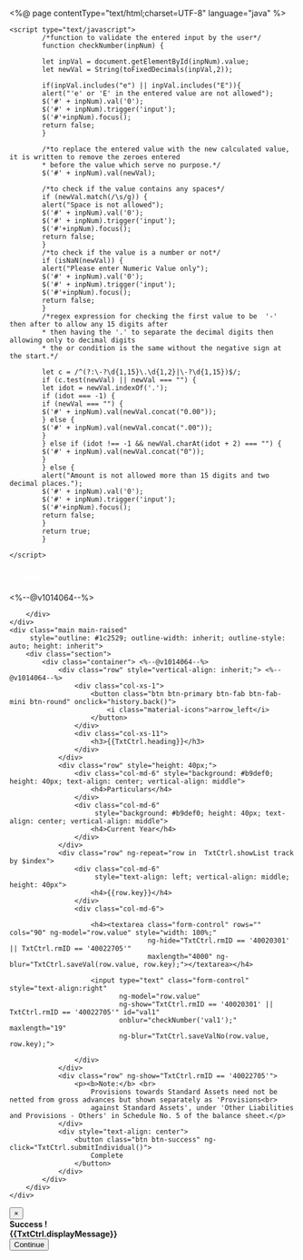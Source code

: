 <%@ page contentType="text/html;charset=UTF-8" language="java" %>
<!DOCTYPE html>
<html lang="en">
<head>
    <title>Title</title>

    <script type="text/javascript">
            /*function to validate the entered input by the user*/
            function checkNumber(inpNum) {

            let inpVal = document.getElementById(inpNum).value;
            let newVal = String(toFixedDecimals(inpVal,2));

            if(inpVal.includes("e") || inpVal.includes("E")){
            alert("'e' or 'E' in the entered value are not allowed");
            $('#' + inpNum).val('0');
            $('#' + inpNum).trigger('input');
            $('#'+inpNum).focus();
            return false;
            }

            /*to replace the entered value with the new calculated value, it is written to remove the zeroes entered
            * before the value which serve no purpose.*/
            $('#' + inpNum).val(newVal);

            /*to check if the value contains any spaces*/
            if (newVal.match(/\s/g)) {
            alert("Space is not allowed");
            $('#' + inpNum).val('0');
            $('#' + inpNum).trigger('input');
            $('#'+inpNum).focus();
            return false;
            }
            /*to check if the value is a number or not*/
            if (isNaN(newVal)) {
            alert("Please enter Numeric Value only");
            $('#' + inpNum).val('0');
            $('#' + inpNum).trigger('input');
            $('#'+inpNum).focus();
            return false;
            }
            /*regex expression for checking the first value to be  '-' then after to allow any 15 digits after
            * then having the '.' to separate the decimal digits then allowing only to decimal digits
            * the or condition is the same without the negative sign at the start.*/

            let c = /^(?:\-?\d{1,15}\.\d{1,2}|\-?\d{1,15})$/;
            if (c.test(newVal) || newVal === "") {
            let idot = newVal.indexOf('.');
            if (idot === -1) {
            if (newVal === "") {
            $('#' + inpNum).val(newVal.concat("0.00"));
            } else {
            $('#' + inpNum).val(newVal.concat(".00"));
            }
            } else if (idot !== -1 && newVal.charAt(idot + 2) === "") {
            $('#' + inpNum).val(newVal.concat("0"));
            }
            } else {
            alert("Amount is not allowed more than 15 digits and two decimal places.");
            $('#' + inpNum).val('0');
            $('#' + inpNum).trigger('input');
            $('#'+inpNum).focus();
            return false;
            }
            return true;
            }

    </script>
</head>
<body>
<div class="wrapper">
    <div class="header header-filter" style="background-image: url('assets/img/bg2.jpeg');">
        <div class="container">
            <div class="row tim-row">
                <div class="col-md-8 col-md-offset-2">
                    <div class="brand">
                        <h3 style="color: white">FR Return</h3> <%--@v1014064--%>
                    </div>
                </div>
            </div>

        </div>
    </div>
    <div class="main main-raised"
         style="outline: #1c2529; outline-width: inherit; outline-style: auto; height: inherit">
        <div class="section">
            <div class="container"> <%--@v1014064--%>
                <div class="row" style="vertical-align: inherit;"> <%--@v1014064--%>
                    <div class="col-xs-1">
                        <button class="btn btn-primary btn-fab btn-fab-mini btn-round" onclick="history.back()">
                            <i class="material-icons">arrow_left</i>
                        </button>
                    </div>
                    <div class="col-xs-11">
                        <h3>{{TxtCtrl.heading}}</h3>
                    </div>
                </div>
                <div class="row" style="height: 40px;">
                    <div class="col-md-6" style="background: #b9def0; height: 40px; text-align: center; vertical-align: middle">
                        <h4>Particulars</h4>
                    </div>
                    <div class="col-md-6"
                         style="background: #b9def0; height: 40px; text-align: center; vertical-align: middle">
                        <h4>Current Year</h4>
                    </div>
                </div>
                <div class="row" ng-repeat="row in  TxtCtrl.showList track by $index">
                    <div class="col-md-6"
                         style="text-align: left; vertical-align: middle; height: 40px">
                        <h4>{{row.key}}</h4>
                    </div>
                    <div class="col-md-6">
                        
                        <h4><textarea class="form-control" rows="" cols="90" ng-model="row.value" style="width: 100%;"
                                      ng-hide="TxtCtrl.rmID == '40020301' || TxtCtrl.rmID == '40022705'"
                                      maxlength="4000" ng-blur="TxtCtrl.saveVal(row.value, row.key);"></textarea></h4>
                        
                        <input type="text" class="form-control" style="text-align:right"
                               ng-model="row.value"
                               ng-show="TxtCtrl.rmID == '40020301' || TxtCtrl.rmID == '40022705'" id="val1"
                               onblur="checkNumber('val1');" maxlength="19"
                               ng-blur="TxtCtrl.saveValNo(row.value, row.key);">

                    </div>
                </div>
                <div class="row" ng-show="TxtCtrl.rmID == '40022705'">
                    <p><b>Note:</b> <br>
                        Provisions towards Standard Assets need not be netted from gross advances but shown separately as 'Provisions<br>
                        against Standard Assets', under 'Other Liabilities and Provisions - Others' in Schedule No. 5 of the balance sheet.</p>
                </div>
                <div style="text-align: center">
                    <button class="btn btn-success" ng-click="TxtCtrl.submitIndividual()">
                        Complete
                    </button>
                </div>
            </div>
        </div>
    </div>
</div>
<div class="example-modal">
    <div class="modal fade" id="modalSubmit">
        <div class="modal-dialog">
            <div class="modal-header bg-success">
                <button type="button" class="close" data-dismiss="modal" aria-label="Close">
                    <span aria-hidden="true">&times;</span></button>
                <div class="modal-title"><b>Success !</b></div>
            </div>
            <div class="modal-content">
                <div class="modal-body" id="popup1">
                    <b>{{TxtCtrl.displayMessage}}</b>
                </div>
                <div class="modal-footer">
                    <button type="button" class="btn btn-round btn-success" data-dismiss="modal" ng-click="TxtCtrl.redirectToFRReturn()" >Continue</button>
                </div>
            </div>
        </div>
    </div>
</div>

</body>
</html>
